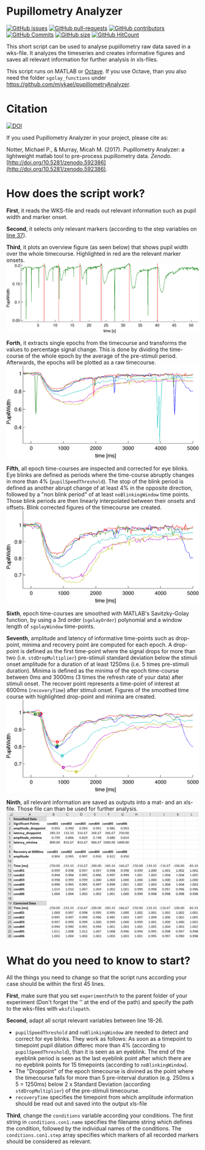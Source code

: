 # Pupillometry Analyzer

[![GitHub issues](https://img.shields.io/github/issues/miykael/pupillometryAnalyzer.svg)](https://github.com/miykael/pupillometryAnalyzer/issues/)
[![GitHub pull-requests](https://img.shields.io/github/issues-pr/miykael/pupillometryAnalyzer.svg)](https://github.com/miykael/pupillometryAnalyzer/pulls/)
[![GitHub contributors](https://img.shields.io/github/contributors/miykael/pupillometryAnalyzer.svg)](https://GitHub.com/miykael/pupillometryAnalyzer/graphs/contributors/)
[![GitHub Commits](https://github-basic-badges.herokuapp.com/commits/miykael/pupillometryAnalyzer.svg)](https://github.com/miykael/pupillometryAnalyzer/commits/master)
[![GitHub size](https://github-size-badge.herokuapp.com/miykael/pupillometryAnalyzer.svg)](https://github.com/miykael/pupillometryAnalyzer/archive/master.zip)
[![GitHub HitCount](http://hits.dwyl.io/miykael/pupillometryAnalyzer.svg)](http://hits.dwyl.io/miykael/pupillometryAnalyzer)


This short script can be used to analyse pupillometry raw data saved in a wks-file. It analyzes the timeseries and creates informative figures and saves all relevant information for further analysis in xls-files.

This script runs on MATLAB or [Octave](https://www.gnu.org/software/octave/). If you use Octave, than you also need the folder `sgolay_functions` under https://github.com/miykael/pupillometryAnalyzer.


# Citation

[![DOI](https://zenodo.org/badge/DOI/10.5281/zenodo.592386.svg)](https://doi.org/10.5281/zenodo.592386)

If you used Pupillometry Analyzer in your project, please cite as:

Notter, Michael P., & Murray, Micah M. (2017). Pupillometry Analyzer: a lightweight matlab tool to pre-process pupillometry data. *Zenodo*. [http://doi.org/10.5281/zenodo.592386](http://doi.org/10.5281/zenodo.592386).


# How does the script work?

**First**, it reads the WKS-file and reads out relevant information such as pupil width and marker onset.

**Second**, it selects only relevant markers (according to the step variables on [line 37](https://github.com/miykael/pupillometryAnalyzer/blob/master/read_wks.m#L37)).

**Third**, it plots an overview figure (as seen below) that shows pupil width over the whole timecourse. Highlighted in red are the relevant marker onsets.
<img src="static/plot_Overview.png">

**Forth**, it extracts single epochs from the timecourse and transforms the values to percentage signal change. This is done by dividing the time-course of the whole epoch by the average of the pre-stimuli period. Afterwards, the epochs will be plotted as a raw timecourse.
<img src="static/plot1_raw.png">

**Fifth**, all epoch time-courses are inspected and corrected for eye blinks. Eye blinks are defined as periods where the time-course abruptly changes in more than 4% (`pupilSpeedThreshold`). The stop of the blink period is defined as another abrupt change of at least 4% in the opposite direction, followed by a "non blink period" of at least `noBlinkingWindow` time points. Those blink periods are then linearly interpolated between their onsets and offsets. Blink corrected figures of the timecourse are created.
<img src="static/plot2_corrected.png">

**Sixth**, epoch time-courses are smoothed with MATLAB's Savitzky-Golay function, by using a 3rd order (`sgolayOrder`) polynomial and a window length of `sgolayWindow` time-points.

**Seventh**, amplitude and latency of informative time-points such as drop-point, minima and recovery point àre computed for each epoch. A  drop-point is defined as the first time-point where the signal drops for more than two (i.e. `stdDropMultiplier`) pre-stimuli standard deviation below the stimuli onset amplitude for a duration of at least 1250ms (i.e. 5 times pre-stimuli duration). Minima is defined as the minima of the epoch time-course between 0ms and 3000ms (3 times the refresh rate of your data) after stimuli onset. The recover point represents a time-point of interest at 6000ms (`recoveryTime`) after stimuli onset. Figures of the smoothed time course with highlighted drop-point and minima are created.
<img src="static/plot3_smoothed.png">

**Ninth**, all relevant information are saved as outputs into a mat- and an xls-file. Those file can than be used for further analysis.
<img src="static/xls_output.png">


# What do you need to know to start?

All the things you need to change so that the script runs according your case should be within the first 45 lines.

**First**, make sure that you set `experimentPath` to the parent folder of your experiment (Don't forget the '\' at the end of the path) and specify the path to the wks-files with `wksfilepath`.

**Second**, adapt all script relevant variables between line 18-26.

* `pupilSpeedThreshold` and `noBlinkingWindow` are needed to detect and correct for eye blinks. They work as follows: As soon as a timepoint to timepoint pupil dilation differec more than 4% (according to `pupilSpeedThreshold`), than it is seen as an eyeblink. The end of the eyeblink period is seen as the last eyeblink point after which there are no eyeblink points for 15 timepoints (according to `noBlinkingWindow`).
* The "Droppoint" of the epoch timecourse is divined as the point where the timecourse falls for more than 5 pre-interval duration (e.g. 250ms x 5 = 1250ms) below 2 x Standard Deviation (according `stdDropMultiplier`) of the pre-stimuli timecourse.
* `recoveryTime` specifies the timepoint from which amplitude information should be read out and saved into the output xls-file

**Third**, change the `conditions` variable according your conditions. The first string in `conditions.con1.name` specifies the filename string which defines the condition, followed by the individual names of the conditions. The `conditions.con1.step` array specifies which markers of all recorded markers should be considered as relevant.
